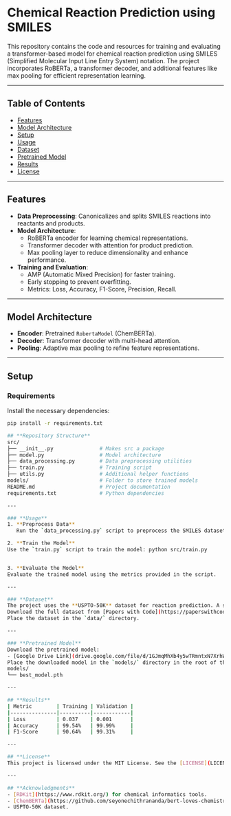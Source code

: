 # **Chemical Reaction Prediction using SMILES**

This repository contains the code and resources for training and evaluating a transformer-based model for chemical reaction prediction using SMILES (Simplified Molecular Input Line Entry System) notation. The project incorporates RoBERTa, a transformer decoder, and additional features like max pooling for efficient representation learning.

---

## **Table of Contents**
- [Features](#features)
- [Model Architecture](#model-architecture)
- [Setup](#setup)
- [Usage](#usage)
- [Dataset](#dataset)
- [Pretrained Model](#pretrained-model)
- [Results](#results)
- [License](#license)

---

## **Features**
- **Data Preprocessing**: Canonicalizes and splits SMILES reactions into reactants and products.
- **Model Architecture**:
  - RoBERTa encoder for learning chemical representations.
  - Transformer decoder with attention for product prediction.
  - Max pooling layer to reduce dimensionality and enhance performance.
- **Training and Evaluation**:
  - AMP (Automatic Mixed Precision) for faster training.
  - Early stopping to prevent overfitting.
  - Metrics: Loss, Accuracy, F1-Score, Precision, Recall.

---

## **Model Architecture**
- **Encoder**: Pretrained `RobertaModel` (ChemBERTa).
- **Decoder**: Transformer decoder with multi-head attention.
- **Pooling**: Adaptive max pooling to refine feature representations.

---

## **Setup**

### **Requirements**
Install the necessary dependencies:
```bash
pip install -r requirements.txt

## **Repository Structure**
src/
├── __init__.py               # Makes src a package
├── model.py                  # Model architecture
├── data_processing.py        # Data preprocessing utilities
├── train.py                  # Training script
├── utils.py                  # Additional helper functions
models/                       # Folder to store trained models
README.md                     # Project documentation
requirements.txt              # Python dependencies

---

### **Usage**
1. **Preprocess Data**
   Run the `data_processing.py` script to preprocess the SMILES dataset: python src/data_processing.py

2. **Train the Model**
Use the `train.py` script to train the model: python src/train.py


3. **Evaluate the Model**
Evaluate the trained model using the metrics provided in the script.

---

### **Dataset**
The project uses the **USPTO-50K** dataset for reaction prediction. A sample of this dataset is located in `data/`.
Download the full dataset from [Papers with Code](https://paperswithcode.com/dataset/uspto-50k).
Place the dataset in the `data/` directory.

---

### **Pretrained Model**
Download the pretrained model:
- [Google Drive Link](drive.google.com/file/d/1GJmqMhXb4y5wTRmntxN7XrhWJU__06Aw/view?usp=sharing)
Place the downloaded model in the `models/` directory in the root of the repository:
models/
└── best_model.pth

---

## **Results**
| Metric        | Training | Validation |
|---------------|----------|------------|
| Loss          | 0.037    | 0.001      |
| Accuracy      | 99.54%   | 99.99%     |
| F1-Score      | 90.64%   | 99.31%     |

---

## **License**
This project is licensed under the MIT License. See the [LICENSE](LICENSE) file for details.

---

## **Acknowledgments**
- [RDKit](https://www.rdkit.org/) for chemical informatics tools.
- [ChemBERTa](https://github.com/seyonechithrananda/bert-loves-chemistry) for pre-trained embeddings.
- USPTO-50K dataset.
